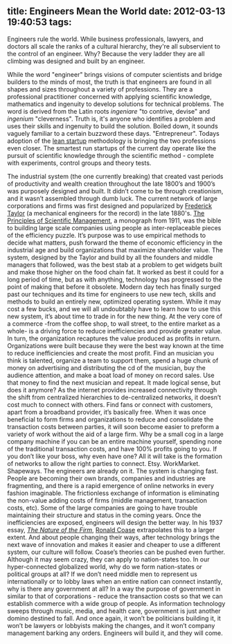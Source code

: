 title: Engineers Mean the World
date: 2012-03-13 19:40:53
tags:
---
Engineers rule the world. While business professionals, lawyers, and doctors all scale the ranks of a cultural hierarchy, they're all subservient to the control of an engineer. Why? Because the very ladder they are all climbing was designed and built by an engineer.
<!-- more -->

While the word "engineer" brings visions of computer scientists and bridge builders to the minds of most, the truth is that engineers are found in all shapes and sizes throughout a variety of professions. They are a professional practitioner concerned with applying scientific knowledge, mathematics and ingenuity to develop solutions for technical problems. The word is derived from the Latin roots <em>ingeniare</em> "to contrive, devise" and <em>ingenium</em> "cleverness". Truth is, it's anyone who identifies a problem and uses their skills and ingenuity to build the solution. Boiled down, it sounds vaguely familiar to a certain buzzword these days. "Entrepreneur". Todays adoption of the <a href="http://www.amazon.com/Lean-Startup-Entrepreneurs-Continuous-Innovation/dp/0307887898?tag=duckduckgo-d-20" target="_blank">lean startup</a> methodology is bringing the two professions even closer. The smartest run startups of the current day operate like the pursuit of scientific knowledge through the scientific method - complete with experiments, control groups and theory tests.

The industrial system (the one currently breaking) that created vast periods of productivity and wealth creation throughout the late 1800&rsquo;s and 1900&rsquo;s was purposely designed and built. It didn&rsquo;t come to be through creationism, and it wasn&rsquo;t assembled through dumb luck. The current network of large corporations and firms was first designed and popularized by <a href="http://en.wikipedia.org/wiki/Frederick_Winslow_Taylor" target="_blank">Frederick Taylor</a> (a mechanical engineers for the record) in the late 1880's. <a href="http://en.wikipedia.org/wiki/The_Principles_of_Scientific_Management#Summary_of_the_monograph" target="_blank">The Principles of Scientific Management</a>, a monograph from 1911, was the bible to building large scale companies using people as inter-replaceable pieces of the efficiency puzzle. It&rsquo;s purpose was to use empirical methods to decide what matters, push forward the theme of economic efficiency in the industrial age and build organizations that maximize shareholder value. The system, designed by the Taylor and build by all the founders and middle managers that followed, was the best stab at a problem to get widgets built and make those higher on the food chain fat. It worked as best it could for a long period of time, but as with anything, technology has progressed to the point of making that before it obsolete. Modern day tech has finally surged past our techniques and its time for engineers to use new tech, skills and methods to build an entirely new, optimized operating system. While it may cost a few bucks, and we will all undoubtably have to learn how to use this new system, it&rsquo;s about time to trade in for the new thing. At the very core of a commerce -from the coffee shop, to wall street, to the entire market as a whole- is a driving force to reduce inefficiencies and provide greater value. In turn, the organization recaptures the value produced as profits in return. Organizations were built because they were the best way known at the time to reduce inefficiencies and create the most profit. Find an musician you think is talented, organize a team to support them, spend a huge chunk of money on advertising and distributing the cd of the musician, buy the audience attention, and make a boat load of money on record sales. Use that money to find the next musician and repeat. It made logical sense, but does it anymore? As the internet provides increased connectivity through the shift from centralized hierarchies to de-centralized networks, it doesn&rsquo;t cost much to connect with others. Find fans or connect with customers, apart from a broadband provider, it&rsquo;s basically free. When it was once beneficial to form firms and organizations to reduce and consolidate the transaction costs between parties, it will soon become easier to preform a variety of work without the aid of a large firm. Why be a small cog in a large company machine if you can be an entire machine yourself, spending none of the traditional transaction costs, and have 100% profits going to you. If you don&rsquo;t like your boss, why even have one? All it will take is the formation of networks to allow the right parties to connect. Etsy. WorkMarket. Shapeways. The engineers are already on it. The system is changing fast. People are becoming their own brands, companies and industries are fragmenting, and there is a rapid emergence of online networks in every fashion imaginable. The frictionless exchange of information is eliminating the non-value adding costs of firms (middle management, transaction costs, etc). Some of the large companies are going to have trouble maintaining their structure and status in the coming years. Once the inefficiencies are exposed, engineers will design the better way. In his 1937 essay, <em><a href="http://onlinelibrary.wiley.com/doi/10.1111/j.1468-0335.1937.tb00002.x/full" target="_blank">The Nature of the Firm</a></em>, <a href="http://en.wikipedia.org/wiki/Ronald_Coase" target="_blank">Ronald Coase</a> extrapolates this to a larger extent. And about people changing their ways, after technology brings the next wave of innovation and makes it easier and cheaper to use a different system, our culture will follow. Coase&rsquo;s theories can be pushed even further. Although it may seem crazy, they can apply to nation-states too. In our hyper-connected globalized world, why do we form nation-states or political groups at all? If we don&rsquo;t need middle men to represent us internationally or to lobby laws when an entire nation can connect instantly, why is there any government at all? In a way the purpose of government in similar to that of corporations - reduce the transaction costs so that we can establish commerce with a wide group of people. As information technology sweeps through music, media, and health care, government is just another domino destined to fall. And once again, it won&rsquo;t be politicians building it, it won&rsquo;t be lawyers or lobbyists making the changes, and it won&rsquo;t company management barking any orders. Engineers will build it, and they will come.